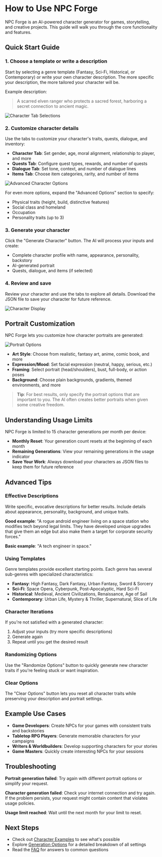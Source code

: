 # How to Use NPC Forge

NPC Forge is an AI-powered character generator for games, storytelling, and creative projects. This guide will walk you through the core functionality and features.

## Quick Start Guide

### 1. Choose a template or write a description

Start by selecting a genre template (Fantasy, Sci-Fi, Historical, or Contemporary) or write your own character description. The more specific your description, the more tailored your character will be.

Example description:
> A scarred elven ranger who protects a sacred forest, harboring a secret connection to ancient magic.

![Character Tab Selections](/images/docs/character-tab-selections.png)

### 2. Customize character details

Use the tabs to customize your character's traits, quests, dialogue, and inventory:

- **Character Tab**: Set gender, age, moral alignment, relationship to player, and more
- **Quests Tab**: Configure quest types, rewards, and number of quests
- **Dialogue Tab**: Set tone, context, and number of dialogue lines
- **Items Tab**: Choose item categories, rarity, and number of items

![Advanced Character Options](/images/docs/advanced-character-tab-selections.png)

For even more options, expand the "Advanced Options" section to specify:
- Physical traits (height, build, distinctive features)
- Social class and homeland
- Occupation
- Personality traits (up to 3)

### 3. Generate your character

Click the "Generate Character" button. The AI will process your inputs and create:
- Complete character profile with name, appearance, personality, backstory
- AI-generated portrait
- Quests, dialogue, and items (if selected)

### 4. Review and save

Review your character and use the tabs to explore all details. Download the JSON file to save your character for future reference.

![Character Display](/images/docs/character-tab-results.png)

## Portrait Customization

NPC Forge lets you customize how character portraits are generated:

![Portrait Options](/images/docs/portrait-character-tab-selections.png)

- **Art Style**: Choose from realistic, fantasy art, anime, comic book, and more
- **Expression/Mood**: Set facial expression (neutral, happy, serious, etc.)
- **Framing**: Select portrait (head/shoulders), bust, full-body, or action poses
- **Background**: Choose plain backgrounds, gradients, themed environments, and more

> **Tip**: For best results, only specify the portrait options that are important to you. The AI often creates better portraits when given some creative freedom.

## Understanding Usage Limits

NPC Forge is limited to 15 character generations per month per device:

- **Monthly Reset**: Your generation count resets at the beginning of each month
- **Remaining Generations**: View your remaining generations in the usage indicator
- **Save Your Work**: Always download your characters as JSON files to keep them for future reference

## Advanced Tips

### Effective Descriptions

Write specific, evocative descriptions for better results. Include details about appearance, personality, background, and unique traits.

**Good example**: "A rogue android engineer living on a space station who modifies tech beyond legal limits. They have developed unique upgrades that give them an edge but also make them a target for corporate security forces."

**Basic example**: "A tech engineer in space."

### Using Templates

Genre templates provide excellent starting points. Each genre has several sub-genres with specialized characteristics:

- **Fantasy**: High Fantasy, Dark Fantasy, Urban Fantasy, Sword & Sorcery
- **Sci-Fi**: Space Opera, Cyberpunk, Post-Apocalyptic, Hard Sci-Fi
- **Historical**: Medieval, Ancient Civilizations, Renaissance, Age of Sail
- **Contemporary**: Urban Life, Mystery & Thriller, Supernatural, Slice of Life

### Character Iterations

If you're not satisfied with a generated character:
1. Adjust your inputs (try more specific descriptions)
2. Generate again
3. Repeat until you get the desired result

### Randomizing Options

Use the "Randomize Options" button to quickly generate new character traits if you're feeling stuck or want inspiration.

### Clear Options

The "Clear Options" button lets you reset all character traits while preserving your description and portrait settings.

## Example Use Cases

- **Game Developers**: Create NPCs for your games with consistent traits and backstories
- **Tabletop RPG Players**: Generate memorable characters for your campaigns
- **Writers & Worldbuilders**: Develop supporting characters for your stories
- **Game Masters**: Quickly create interesting NPCs for your sessions

## Troubleshooting

**Portrait generation failed**: Try again with different portrait options or simplify your request.

**Character generation failed**: Check your internet connection and try again. If the problem persists, your request might contain content that violates usage policies.

**Usage limit reached**: Wait until the next month for your limit to reset.

## Next Steps

- Check out [Character Examples](/docs/character-examples) to see what's possible
- Explore [Generation Options](/docs/generation-options) for a detailed breakdown of all settings
- Read the [FAQ](/docs/faq) for answers to common questions